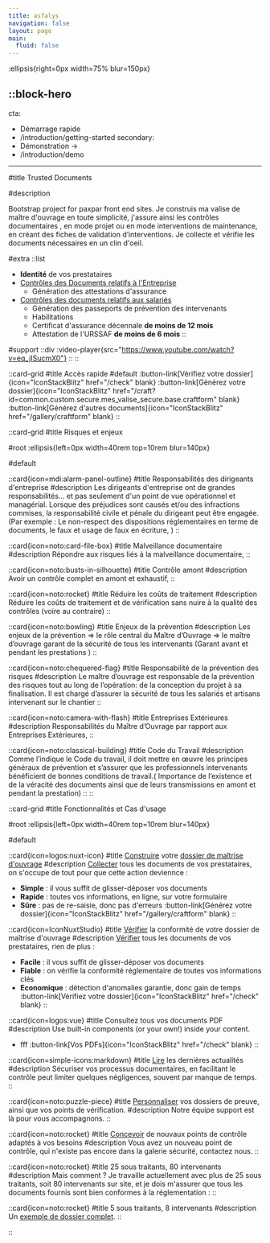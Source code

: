 ```yaml
---
title: asfalys
navigation: false
layout: page
main:
  fluid: false
---
```


:ellipsis{right=0px width=75% blur=150px}

::block-hero
---
cta:
  - Démarrage rapide
  - /introduction/getting-started
secondary:
  - Démonstration →
  - /introduction/demo
---

#title
Trusted Documents

#description

Bootstrap project for paxpar front end sites.
Je construis ma valise de maître d'ouvrage en toute simplicité, j'assure ainsi les contrôles documentaires , en mode projet ou en mode interventions de maintenance, en créant des fiches de validation d’interventions. 
Je collecte et vérifie les documents nécessaires en un clin d'oeil.


#extra
  ::list
  - **Identité** de vos prestataires
  - [Contrôles des Documents relatifs
à l'Entreprise](/introduction/mode_ope_valise)
    - Génération des attestations d'assurance
  - [Contrôles des documents relatifs aux salariés](/introduction/mode_ope_valise)
    - Génération des passeports de prévention des intervenants
    - Habilitations
    - Certificat d'assurance décennale **de moins de 12 mois**
    - Attestation de l'URSSAF **de moins de 6 mois**
  ::

#support
  ::div
    :video-player{src="https://www.youtube.com/watch?v=eq_jISucmX0"}
  ::
::

::card-grid
#title
Accès rapide
#default
  :button-link[Vérifiez votre dossier]{icon="IconStackBlitz" href="/check" blank}
  :button-link[Générez votre dossier]{icon="IconStackBlitz" href="/craft?id=common.custom.secure.mes_valise_secure.base.craftform" blank}
  :button-link[Générez d'autres documents]{icon="IconStackBlitz" href="/gallery/craftform" blank}
::


::card-grid
#title
Risques et enjeux

#root
:ellipsis{left=0px width=40rem top=10rem blur=140px}

#default

  ::card{icon=mdi:alarm-panel-outline}
  #title
  Responsabilités des dirigeants d'entreprise
  #description
  Les dirigeants d'entreprise ont de grandes responsabilités... et pas
  seulement d'un point de vue opérationnel et managérial. Lorsque des
  préjudices sont causés et/ou des infractions commises, la responsabilité
  civile et pénale du dirigeant peut être engagée. (Par exemple : Le
  non-respect des dispositions réglementaires en terme de documents, le faux
  et usage de faux en écriture, )
  ::


  ::card{icon=noto:card-file-box}
  #title
  Malveillance documentaire
  #description
  Répondre aux risques liés à la malveillance documentaire,
  ::

  ::card{icon=noto:busts-in-silhouette}
  #title
  Contrôle amont
  #description
  Avoir un contrôle complet en amont et exhaustif,
  ::


  ::card{icon=noto:rocket}
  #title
  Réduire les coûts de traitement
  #description
  Réduire les coûts de traitement et de vérification sans nuire à la
  qualité des contrôles (voire au contraire)
  ::

  ::card{icon=noto:bowling}
  #title
  Enjeux de la prévention
  #description
  Les enjeux de la prévention => le rôle central du Maître d’Ouvrage
  => le maître d’ouvrage garant de la sécurité de tous les intervenants
  (Garant avant et pendant les prestations )
  ::

  ::card{icon=noto:chequered-flag}
  #title
  Responsabilité de la prévention des risques
  #description
  Le maître d’ouvrage est responsable de la prévention des risques
  tout au long de l’opération: de la conception du projet à sa finalisation.
  Il est chargé d’assurer la sécurité de tous les salariés et artisans
  intervenant sur le chantier
  ::

  ::card{icon=noto:camera-with-flash}
  #title
  Entreprises Extérieures
  #description
  Responsabilités du Maître d’Ouvrage par rapport aux Entreprises
  Extérieures,
  ::

  ::card{icon=noto:classical-building}
  #title
  Code du Travail
  #description
  Comme l’indique le Code du travail, il doit mettre en œuvre les
  principes généraux de prévention et s’assurer que les professionnels
  intervenants bénéficient de bonnes conditions de travail.( Importance de
  l’existence et de la véracité des documents ainsi que de leurs transmissions
  en amont et pendant la prestation)
  ::
::


::card-grid
#title
Fonctionnalités et Cas d'usage

#root
:ellipsis{left=0px width=40rem top=10rem blur=140px}

#default

  ::card{icon=logos:nuxt-icon}
  #title
  [Construire](/gallery/craftform) votre [dossier de maîtrise d'ouvrage](/craft?id=common.custom.secure.mes_valise_secure.base.craftform)
  #description
  [Collecter](/gallery/craftform) tous les documents de vos prestataires, on s'occupe de tout pour que cette action deviennce :
  - **Simple** : il vous suffit de glisser-déposer vos documents
  - **Rapide** : toutes vos informations, en ligne, sur votre formulaire 
  - **Sûre** : pas de re-saisie, donc pas d'erreurs
  :button-link[Générez votre dossier]{icon="IconStackBlitz" href="/gallery/craftform" blank}
  ::

  ::card{icon=IconNuxtStudio}
  #title
  [Vérifier](/check) la conformité de votre dossier de maîtrise d'ouvrage
  #description
  [Vérifier](/check) tous les documents de vos prestataires, rien de plus :
  - **Facile** : il vous suffit de glisser-déposer vos documents
  - **Fiable** : on vérifie la conformité réglementaire de toutes vos informations clés 
  - **Economique** : détection d'anomalies garantie, donc gain de temps
  :button-link[Vérifiez votre dossier]{icon="IconStackBlitz" href="/check" blank}
  ::

  ::card{icon=logos:vue}
  #title
  Consultez tous vos documents PDF
  #description
  Use built-in components (or your own!) inside your content.
  - fff
  :button-link[Vos PDFs]{icon="IconStackBlitz" href="/check" blank}
  ::

  ::card{icon=simple-icons:markdown}
  #title
  [Lire](/blog) les dernières actualités
  #description
  Sécuriser vos processus documentaires, en facilitant le contrôle peut limiter quelques négligences, souvent par manque de temps.
  ::

  ::card{icon=noto:puzzle-piece}
  #title
  [Personnaliser](/pricing) vos dossiers de preuve, ainsi que vos points de vérification.
  #description
  Notre équipe support est là pour vous accompagnons.
  ::

  ::card{icon=noto:rocket}
  #title
  [Concevoir](/pricing) de nouvaux points de contrôle adaptés à vos besoins
  #description
  Vous avez un nouveau point de contrôle, qui n'existe pas encore dans la galerie sécurité, contactez nous.
  ::

  ::card{icon=noto:rocket}
  #title
  25 sous traitants, 80 intervenants
  #description
  Mais comment ? Je travaille actuellement avec plus de 25 sous traitants, soit 80 intervenants sur site, et je dois m'assurer que tous les documents fournis sont bien conformes à la réglementation :
  ::

  ::card{icon=noto:rocket}
  #title
  5 sous traitants, 8 intervenants
  #description
  Un [exemple de dossier complet](/blog/2023/10/exemple_5soc).
  ::
  
::